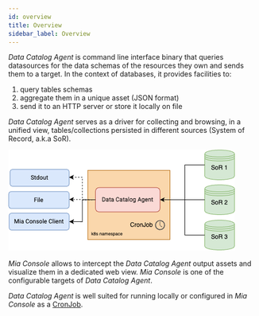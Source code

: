 ```yaml
---
id: overview
title: Overview
sidebar_label: Overview
---
```


<!--
WARNING: this file was automatically generated by Mia-Platform Doc Aggregator.
DO NOT MODIFY IT BY HAND.
Instead, modify the source file and run the aggregator to regenerate this file.
-->

_Data Catalog Agent_ is command line interface binary that queries datasources for the data schemas of the resources they own and sends them to a target. In the context of databases, it provides facilities to:

1. query tables schemas
2. aggregate them in a unique asset (JSON format)
3. send it to an HTTP server or store it locally on file

_Data Catalog Agent_ serves as a driver for collecting and browsing, in a unified view, tables/collections persisted in different sources (System of Record, a.k.a SoR).

![architecture](img/architecture.png)

_Mia Console_ allows to intercept the _Data Catalog Agent_ output assets and visualize them in a dedicated web view. _Mia Console_ is one of the configurable targets of _Data Catalog Agent_.

_Data Catalog Agent_ is well suited for running locally or configured in _Mia Console_ as a [CronJob](/development_suite/api-console/api-design/jobs-cronjob.md).
